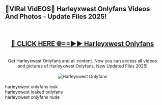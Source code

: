<h2>🔴VIRal VidEOS🔴 Harleyxwest Onlyfans Videos And Photos - Update Files 2025!</h2>
<br>
<div align="center">
<h2><a href="https://virallinks.top/odZfE0" rel="nofollow">🔴 CLICK HERE 🌐==►► Harleyxwest Onlyfans</a></h2>
<br>
Get Harleyxwest Onlyfans and all content. Now you can access all videos and pictures of Harleyxwest Onlyfans. New Updated Files 2025!
<br>
<br>
<a href="https://virallinks.top/odZfE0" rel="nofollow" data-target="animated-image.originalLink"><img src="https://i.imgur.com/dJHk4Zq.gif)" alt="Harleyxwest Onlyfans" style="max-width: 100%; display: inline-block;" data-target="animated-image.originalImage"></a>
</div>
<br>
harleyxwest onlyfans leak<br>
harleyxwest leaked onlyfans<br>
harleyxwest onlyfans nude